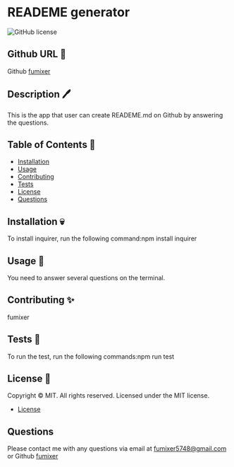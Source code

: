 # READEME generator

  ![GitHub license](https://img.shields.io/badge/license-MIT-orange.svg)

## Github URL 🦊
Github [fumixer](https://github.com/fumixer)

## Description 🖊️ 
This is the app that user can create READEME.md on Github by answering the questions.

## Table of Contents 📖

* [Installation](#installation)
* [Usage](#usage)
* [Contributing](#contributing)
* [Tests](#tests)
* [License](#license)
* [Questions](#questions)

## Installation 💀

To install inquirer, run the following command:npm install inquirer

## Usage 🚊
You need to answer several questions on the terminal.

## Contributing ✨
fumixer

## Tests 🧪
To run the test, run the following commands:npm run test

## License 🪪
Copyright © MIT. All rights reserved. 
      Licensed under the MIT license.

* [License](#license)


## Questions
Please contact me with any questions via email at fumixer5748@gmail.com or Github [fumixer](https://github.com/fumixer)

